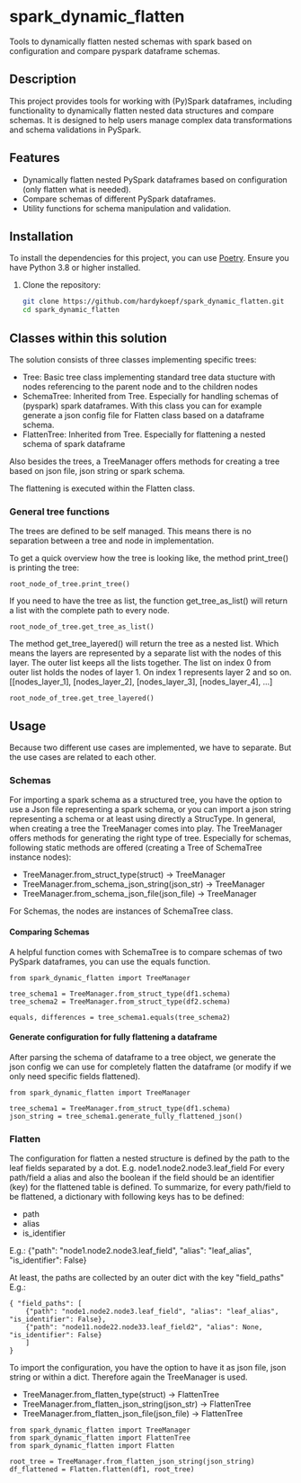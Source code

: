 # spark_dynamic_flatten

Tools to dynamically flatten nested schemas with spark based on configuration and compare pyspark dataframe schemas.

## Description

This project provides tools for working with (Py)Spark dataframes, including functionality to dynamically flatten nested data structures and compare schemas. It is designed to help users manage complex data transformations and schema validations in PySpark.

## Features

- Dynamically flatten nested PySpark dataframes based on configuration (only flatten what is needed).
- Compare schemas of different PySpark dataframes.
- Utility functions for schema manipulation and validation.

## Installation

To install the dependencies for this project, you can use [Poetry](https://python-poetry.org/). Ensure you have Python 3.8 or higher installed.

1. Clone the repository:
   ```sh
   git clone https://github.com/hardykoepf/spark_dynamic_flatten.git
   cd spark_dynamic_flatten

## Classes within this solution

The solution consists of three classes implementing specific trees:
- Tree: Basic tree class implementing standard tree data stucture with nodes referencing to the parent node and to the children nodes
- SchemaTree: Inherited from Tree. Especially for handling schemas of (pyspark) spark dataframes. With this class you can for example generate a json config file for Flatten class based on a dataframe schema.
- FlattenTree: Inherited from Tree. Especially for flattening a nested schema of spark dataframe

Also besides the trees, a TreeManager offers methods for creating a tree based on json file, json string or spark schema.

The flattening is executed within the Flatten class.

### General tree functions

The trees are defined to be self managed. This means there is no separation between a tree and node in implementation.

To get a quick overview how the tree is looking like, the method print_tree() is printing the tree:
```
root_node_of_tree.print_tree()
```

If you need to have the tree as list, the function get_tree_as_list() will return a list with the complete path to every node.
```
root_node_of_tree.get_tree_as_list()
```

The method get_tree_layered() will return the tree as a nested list. Which means the layers are represented by a separate list with the nodes of this layer. The outer list keeps all the lists together.
The list on index 0 from outer list holds the nodes of layer 1. On index 1 represents layer 2 and so on.
[[nodes_layer_1], [nodes_layer_2], [nodes_layer_3], [nodes_layer_4], ...]
```
root_node_of_tree.get_tree_layered()
```

## Usage

Because two different use cases are implemented, we have to separate. But the use cases are related to each other.

### Schemas

For importing a spark schema as a structured tree, you have the option to use a Json file representing a spark schema, or you can import a json string representing a schema or at least using directly a StrucType.
In general, when creating a tree the TreeManager comes into play. The TreeManager offers methods for generating the right type of tree.
Especially for schemas, following static methods are offered (creating a Tree of SchemaTree instance nodes):
- TreeManager.from_struct_type(struct) -> TreeManager
- TreeManager.from_schema_json_string(json_str) -> TreeManager
- TreeManager.from_schema_json_file(json_file) -> TreeManager

For Schemas, the nodes are instances of SchemaTree class.

#### Comparing Schemas
A helpful function comes with SchemaTree is to compare schemas of two PySpark dataframes, you can use the equals function.

```
from spark_dynamic_flatten import TreeManager

tree_schema1 = TreeManager.from_struct_type(df1.schema)
tree_schema2 = TreeManager.from_struct_type(df2.schema)

equals, differences = tree_schema1.equals(tree_schema2)
```

#### Generate configuration for fully flattening a dataframe

After parsing the schema of dataframe to a tree object, we generate the json config we can use for completely flatten the dataframe (or modify if we only need specific fields flattened).

```
from spark_dynamic_flatten import TreeManager

tree_schema1 = TreeManager.from_struct_type(df1.schema)
json_string = tree_schema1.generate_fully_flattened_json()
```

### Flatten
 
The configuration for flatten a nested structure is defined by the path to the leaf fields separated by a dot.
E.g. node1.node2.node3.leaf_field
For every path/field a alias and also the boolean if the field should be an identifier (key) for the flattened table is defined.
To summarize, for every path/field to be flattened, a dictionary with following keys has to be defined:
- path
- alias
- is_identifier

E.g.:
{"path": "node1.node2.node3.leaf_field", "alias": "leaf_alias", "is_identifier": False}

At least, the paths are collected by an outer dict with the key "field_paths"
E.g.:
```
{ "field_paths": [
    {"path": "node1.node2.node3.leaf_field", "alias": "leaf_alias", "is_identifier": False},
    {"path": "node11.node22.node33.leaf_field2", "alias": None, "is_identifier": False}
    ]
}
```

To import the configuration, you have the option to have it as json file, json string or within a dict. Therefore again the TreeManager is used.
- TreeManager.from_flatten_type(struct) -> FlattenTree
- TreeManager.from_flatten_json_string(json_str) -> FlattenTree
- TreeManager.from_flatten_json_file(json_file) -> FlattenTree

```
from spark_dynamic_flatten import TreeManager
from spark_dynamic_flatten import FlattenTree
from spark_dynamic_flatten import Flatten

root_tree = TreeManager.from_flatten_json_string(json_string)
df_flattened = Flatten.flatten(df1, root_tree)

```